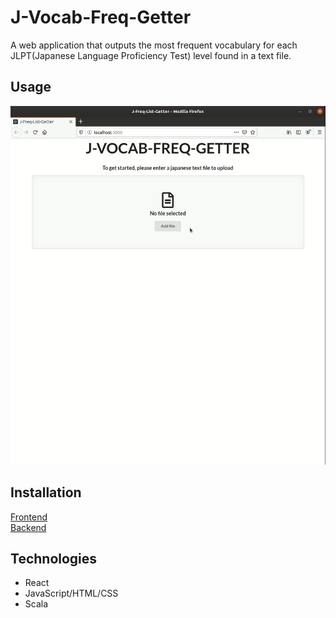 # J-Vocab-Freq-Getter

A web application that outputs the most frequent vocabulary for each JLPT(Japanese Language Proficiency Test) level found in a text file.

## Usage

![](usage.gif)

## Installation

[Frontend](frontend/README.md)  
[Backend](backend/README.md)

## Technologies

- React
- JavaScript/HTML/CSS
- Scala
